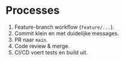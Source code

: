 # Processes

1. Feature-branch workflow (`feature/...`).
2. Commit klein en met duidelijke messages.
3. PR naar `main`.
4. Code review & merge.
5. CI/CD voert tests en build uit.
